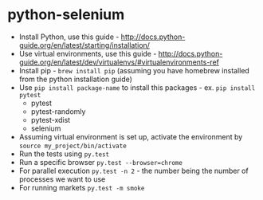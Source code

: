 # python-selenium

- Install Python, use this guide - http://docs.python-guide.org/en/latest/starting/installation/
- Use virtual environments, use this guide - http://docs.python-guide.org/en/latest/dev/virtualenvs/#virtualenvironments-ref
- Install pip - ```brew install pip``` (assuming you have homebrew installed from the python installation guide)
- Use ```pip install package-name``` to install this packages - ex. ```pip install pytest```
  - pytest
  - pytest-randomly
  - pytest-xdist
  - selenium
- Assuming virtual environment is set up, activate the environment by ```source my_project/bin/activate```
- Run the tests using ```py.test```
- Run a specific browser ```py.test --browser=chrome```
- For parallel execution ```py.test -n 2``` - the number being the number of processes we want to use
- For running markets ```py.test -m smoke```
